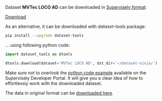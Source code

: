 Dataset **MVTec LOCO AD** can be downloaded in [Supervisely format](https://developer.supervisely.com/api-references/supervisely-annotation-json-format):

 [Download](https://assets.supervisely.com/supervisely-supervisely-assets-public/teams_storage/i/j/S0/k7sEYGBQuRJdIHLLO3P9TC1xFPsEyZhfRztlBnY10gHZrvujEWTwOHtVD2G9tH8BfouXCrxTJW1nkN45VWp5MbYykIhrsvjvf2dYDwUJPc9PuQq51J4my7j4uhdV.tar)

As an alternative, it can be downloaded with *dataset-tools* package:
``` bash
pip install --upgrade dataset-tools
```

... using following python code:
``` python
import dataset_tools as dtools

dtools.download(dataset='MVTec LOCO AD', dst_dir='~/dataset-ninja/')
```
Make sure not to overlook the [python code example](https://developer.supervisely.com/getting-started/python-sdk-tutorials/iterate-over-a-local-project) available on the Supervisely Developer Portal. It will give you a clear idea of how to effortlessly work with the downloaded dataset.

The data in original format can be [downloaded here](https://www.mvtec.com/company/research/datasets/mvtec-loco).